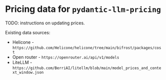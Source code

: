 # Pricing data for `pydantic-llm-pricing`

TODO: instructions on updating prices.

Existing data sources:
- Helicone - `https://github.com/Helicone/helicone/tree/main/bifrost/packages/cost`
- Open router - `https://openrouter.ai/api/v1/models`
- LiteLLM - `https://github.com/BerriAI/litellm/blob/main/model_prices_and_context_window.json`
